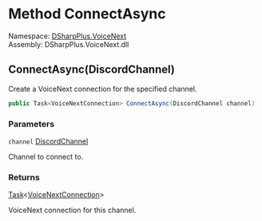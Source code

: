 # Method ConnectAsync

Namespace: [DSharpPlus.VoiceNext](DSharpPlus.VoiceNext.md)  
Assembly: DSharpPlus.VoiceNext.dll

## <a id="DSharpPlus_VoiceNext_VoiceNextExtension_ConnectAsync_DSharpPlus_Entities_DiscordChannel_"></a>ConnectAsync\(DiscordChannel\)

Create a VoiceNext connection for the specified channel.

```csharp
public Task<VoiceNextConnection> ConnectAsync(DiscordChannel channel)
```

### Parameters

`channel` [DiscordChannel](DSharpPlus.Entities.DiscordChannel.md)

Channel to connect to.

### Returns

[Task](https://learn.microsoft.com/dotnet/api/system.threading.tasks.task\-1)<[VoiceNextConnection](DSharpPlus.VoiceNext.VoiceNextConnection.md)\>

VoiceNext connection for this channel.

